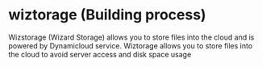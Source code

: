 # wiztorage (Building process)
Wizstorage (Wizard Storage) allows you to store files into the cloud and is powered by Dynamicloud service.  Wiztorage allows you to store files into the cloud to avoid server access and disk space usage
